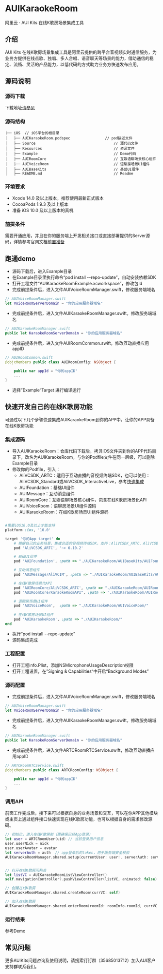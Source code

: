 # AUIKaraokeRoom
阿里云 · AUI Kits 在线K歌房场景集成工具

## 介绍
AUI Kits 在线K歌房场景集成工具是阿里云提供的跨平台音视频实时通信服务，为业务方提供在线点歌、独唱、多人合唱、语音聊天等场景的能力，借助通信的稳定、流畅、灵活的产品能力，以低代码的方式助力业务方快速发布应用。


## 源码说明

### 源码下载
下载地址[请参见](https://github.com/MediaBox-AUIKits/AUIKaraokeRoom/tree/main/iOS)

### 源码结构
```
├── iOS  // iOS平台的根目录
│   ├── AUIKaraokeRoom.podspec                // pod描述文件
│   ├── Source                                    // 源代码文件
│   ├── Resources                                 // 资源文件
│   ├── Example                                   // Demo代码
│   ├── AUIRoomCore                               // 互娱语聊场景核心组件 
│   ├── AUIVoiceRoom                              // 语聊房场景UI组件 
│   ├── AUIBaseKits                               // 基础UI组件   
│   ├── README.md                                 // Readme  

```

### 环境要求
- Xcode 14.0 及以上版本，推荐使用最新正式版本
- CocoaPods 1.9.3 及以上版本
- 准备 iOS 10.0 及以上版本的真机

### 前提条件
需要开通应用，并且在你的服务端上开发相关接口或直接部署提供的Server源码，详情参考官网文档[前置准备](https://help.aliyun.com/zh/apsara-video-sdk/use-cases/pre-preparation)


## 跑通demo

- 源码下载后，进入Example目录
- 在Example目录里执行命令“pod install  --repo-update”，自动安装依赖SDK
- 打开工程文件“AUIKaraokeRoomExample.xcworkspace”，修改包Id
- 完成前提条件后，进入文件AUIVoiceRoomManager.swift，修改服务端域名
```swift
// AUIVoiceRoomManager.swift
let VoiceRoomServerDomain = "你的应用服务器域名"
```
- 完成前提条件后，进入文件AUIKaraokeRoomManager.swift，修改服务端域名
```swift
// AUIKaraokeRoomManager.swift
public let KaraokeRoomServerDomain = "你的应用服务器域名"
```
- 完成前提条件后，进入文件AUIRoomCommon.swift，修改互动直播应用appID
```swift
// AUIRoomCommon.swift
@objcMembers public class AUIRoomConfig: NSObject {
    
    public var appId = "你的appID"
    ...
}
```

- 选择”Example“Target 进行编译运行


## 快速开发自己的在线K歌房功能
可通过以下几个步骤快速集成AUIKaraokeRoom到你的APP中，让你的APP具备在线K歌房功能

### 集成源码
- 导入AUIKaraokeRoom：仓库代码下载后，拷贝iOS文件夹到你的APP代码目录下，改名为AUIKaraokeRoom，与你的Podfile文件在同一层级，可以删除Example目录
- 修改你的Podfile，引入：
  - AliVCSDK_ARTC：适用于互动直播的音视频终端SDK，也可以使用：AliVCSDK_Standard或AliVCSDK_InteractiveLive，参考[快速集成](https://help.aliyun.com/document_detail/2412571.htm)
  - AUIFoundation：基础UI组件
  - AUIMessage：互动消息组件
  - AUIRoomCore：互娱语聊场景核心组件，包含在线K歌房场景化API
  - AUIVoiceRoom：语聊房场景UI组件源码
  - AUIKaraokeRoom：在线K歌房场景UI组件源码
```ruby

#需要iOS10.0及以上才能支持
platform :ios, '10.0'

target '你的App target' do
    # 根据自己的业务场景，集成合适的音视频终端SDK，支持：AliVCSDK_ARTC、AliVCSDK_Standard、AliVCSDK_InteractiveLive
    pod 'AliVCSDK_ARTC', '~> 6.10.2'

    # 基础UI组件
    pod 'AUIFoundation', :path => "./AUIKaraokeRoom/AUIBaseKits/AUIFoundation/"

    # 互动消息组件
    pod 'AUIMessage/AliVCIM', :path => "./AUIKaraokeRoom/AUIBaseKits/AUIMessage/"

    # 在线K歌房场景化API
    pod 'AUIRoomCore/AliVCSDK_ARTC', :path => "./AUIKaraokeRoom/AUIRoomCore/"
    pod "AUIRoomCore/KaraokeRoomAPI", :path => './AUIKaraokeRoom/AUIRoomCore/'

    # 语聊房场景UI组件
    pod 'AUIVoiceRoom',  :path => "./AUIKaraokeRoom/AUIVoiceRoom/"
    
    # 在线K歌房场景UI组件
    pod 'AUIKaraokeRoom', :path => "./AUIKaraokeRoom/"
end
```
- 执行“pod install --repo-update”
- 源码集成完成

### 工程配置
- 打开工程info.Plist，添加NSMicrophoneUsageDescription权限
- 打开工程设置，在”Signing & Capabilities“中开启“Background Modes”


### 源码配置
- 完成前提条件后，进入文件AUIVoiceRoomManager.swift，修改服务端域名
```swift
// AUIVoiceRoomManager.swift
let VoiceRoomServerDomain = "你的应用服务器域名"
```
- 完成前提条件后，进入文件AUIKaraokeRoomManager.swift，修改服务端域名
```swift
// AUIKaraokeRoomManager.swift
public let KaraokeRoomServerDomain = "你的应用服务器域名"
```
- 完成前提条件后，进入文件ARTCRoomRTCService.swift，修改互动直播应用appID
```swift
// ARTCRoomRTCService.swift
@objcMembers public class ARTCRoomConfig: NSObject {
    
    public var appId = "你的appID"
    ...
}
```
### 调用API
前面工作完成后，接下来可以根据自身的业务场景和交互，可以在你APP其他模块或主页上通过组件接口快速实现在线K歌房功能，也可以根据自身的需求修改源码。

``` Swift
// 初始化，进入在线K歌房前（需确保已经App登录）
let user = ARTCRoomUser(uid) // 当前登录用户信息
user.userNick = nick
user.userAvatar = avatar
let serverAuth = auth  // app登录后的token，用于服务端安全校验
AUIKaraokeRoomManager.shared.setup(currentUser: user!, serverAuth: serverAuth)


// 打开在线K歌房间列表
let listVC = AUIKaraokeRoomListViewController()
self.navigationController?.pushViewController(listVC, animated: false)

// 创建在线K歌房
AUIKaraokeRoomManager.shared.createRoom(currVC: self)

// 加入在线K歌房
AUIKaraokeRoomManager.shared.enterRoom(roomId: roomInfo.roomId, currVC: self)

```

### 运行结果
参考Demo

## 常见问题
更多AUIKits问题咨询及使用说明，请搜索钉钉群（35685013712）加入AUI客户支持群联系我们。
